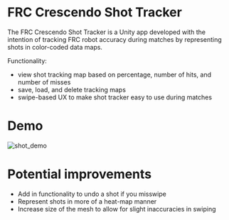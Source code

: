 # FRC Crescendo Shot Tracker
The FRC Crescendo Shot Tracker is a Unity app developed with the intention of tracking FRC robot accuracy during matches by representing shots in color-coded data maps.

Functionality:
 - view shot tracking map based on percentage, number of hits, and number of misses
 - save, load, and delete tracking maps
 - swipe-based UX to make shot tracker easy to use during matches

# Demo
![shot_demo](https://github.com/egyajure/FRC-Crescendo-Shot-Tracker/assets/71519668/91de9cb9-6973-4247-82c9-a22af3dcfbbd)

# Potential improvements
- Add in functionality to undo a shot if you misswipe
- Represent shots in more of a heat-map manner
- Increase size of the mesh to allow for slight inaccuracies in swiping
